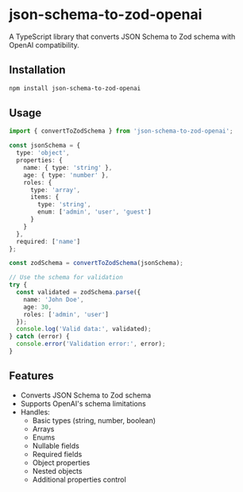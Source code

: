 # json-schema-to-zod-openai

A TypeScript library that converts JSON Schema to Zod schema with OpenAI compatibility.

## Installation

```bash
npm install json-schema-to-zod-openai
```

## Usage

```typescript
import { convertToZodSchema } from 'json-schema-to-zod-openai';

const jsonSchema = {
  type: 'object',
  properties: {
    name: { type: 'string' },
    age: { type: 'number' },
    roles: {
      type: 'array',
      items: {
        type: 'string',
        enum: ['admin', 'user', 'guest']
      }
    }
  },
  required: ['name']
};

const zodSchema = convertToZodSchema(jsonSchema);

// Use the schema for validation
try {
  const validated = zodSchema.parse({
    name: 'John Doe',
    age: 30,
    roles: ['admin', 'user']
  });
  console.log('Valid data:', validated);
} catch (error) {
  console.error('Validation error:', error);
}
```

## Features

- Converts JSON Schema to Zod schema
- Supports OpenAI's schema limitations
- Handles:
  - Basic types (string, number, boolean)
  - Arrays
  - Enums
  - Nullable fields
  - Required fields
  - Object properties
  - Nested objects
  - Additional properties control
